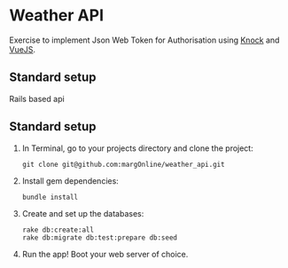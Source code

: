 Weather API
===========

Exercise to implement Json Web Token for Authorisation using [Knock](https://github.com/nsarno/knock) and [VueJS](https://vuejs.org/).

Standard setup
--------------
Rails based api

Standard setup
--------------

1.  In Terminal, go to your projects directory and clone the project:

        git clone git@github.com:margOnline/weather_api.git

2.  Install gem dependencies:

        bundle install

3.  Create and set up the databases:

        rake db:create:all
        rake db:migrate db:test:prepare db:seed

4.  Run the app! Boot your web server of choice.
